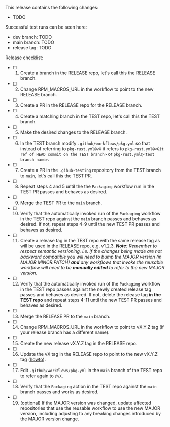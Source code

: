 This release contains the following changes:

- TODO

Successful test runs can be seen here:

- dev branch: TODO
- main branch: TODO
- release tag: TODO

Release checklist:

- [ ] 1. Create a branch in the RELEASE repo, let's call this the RELEASE branch.
- [ ] 2. Change RPM_MACROS_URL in the workflow to point to the new RELEASE branch.
- [ ] 3. Create a PR in the RELEASE repo for the RELEASE branch.
- [ ] 4. Create a matching branch in the TEST repo, let's call this the TEST branch.
- [ ] 5. Make the desired changes to the RELEASE branch.
- [ ] 6. In the TEST branch modify `.github/workflows/pkg.yml` so that instead of referring to `pkg-rust.yml@vX` it refers to `pkg-rust.yml@<Git ref of HEAD commit on the TEST branch>` or `pkg-rust.yml@<test branch name>`.
- [ ] 7. Create a PR in the `.gihub-testing` repository from the TEST branch to `main`, let's call this the TEST PR.
- [ ] 8. Repeat steps 4 and 5 until the the `Packaging` workflow run in the TEST PR passes and behaves as desired.
- [ ] 9. Merge the TEST PR to the `main` branch.
- [ ] 10. Verify that the automatically invoked run of the `Packaging` workflow in the TEST repo against the `main` branch passes and behaves as desired. If not, repeat steps 4-9 until the new TEST PR passes and behaves as desired.
- [ ] 11. Create a release tag in the TEST repo with the same release tag as will be used in the RELEASE repo, e.g. v1.2.3. _**Note:** Remember to respect semantic versioning, i.e. if the changes being made are not backward compatible you will need to bump the MAJOR version (in MAJOR.MINOR.PATCH) **and** any workflows that invoke the reusable workflow will need to be **manually edited** to refer to the new MAJOR version._
- [ ] 12. Verify that the automatically invoked run of the `Packaging` workflow in the TEST repo passes against the newly created release tag passes and behaves as desired. If not, delete the release tag **in the TEST repo** and repeat steps 4-11 until the new TEST PR passes and behaves as desired.
- [ ] 13. Merge the RELEASE PR to the `main` branch.
- [ ] 14. Change RPM_MACROS_URL in the workflow to point to vX.Y.Z tag (if your release branch has a different name).
- [ ] 15. Create the new release vX.Y.Z tag in the RELEASE repo.
- [ ] 16. Update the vX tag in the RELEASE repo to point to the new vX.Y.Z tag ([howto](https://github.com/NLnetLabs/ploutos/blob/main/docs/develop/README.md#release-process)).
- [ ] 17. Edit `.github/workflows/pkg.yml` in the `main` branch of the TEST repo to refer again to `@vX`.
- [ ] 18. Verify that the `Packaging` action in the TEST repo against the `main` branch passes and works as desired.
- [ ] 19. (optional) If the MAJOR version was changed, update affected repositories that use the reusable workflow to use the new MAJOR version, including adjusting to any breaking changes introduced by the MAJOR version change.
